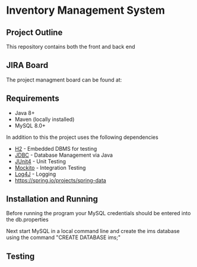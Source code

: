 # Inventory Management System

## Project Outline

This repository contains both the front and back end

## JIRA Board

The project managment board can be found at:

## Requirements

* Java 8+
* Maven (locally installed)
* MySQL 8.0+

In addition to this the project uses the following dependencies 

* [H2](https://h2database.com) - Embedded DBMS for testing
* [JDBC](https://docs.oracle.com/javase/8/docs/technotes/guides/jdbc/) - Database Management via Java
* [JUnit4](https://junit.org/junit4/) - Unit Testing
* [Mockito](https://site.mockito.org/) - Integration Testing
* [Log4J](https://logging.apache.org/log4j/2.x/) - Logging
* https://spring.io/projects/spring-data

## Installation and Running

Before running the program your MySQL credentials should be entered into the db.properties

Next start MySQL in a local command line and create the ims database using the command "CREATE DATABASE ims;"

## Testing
